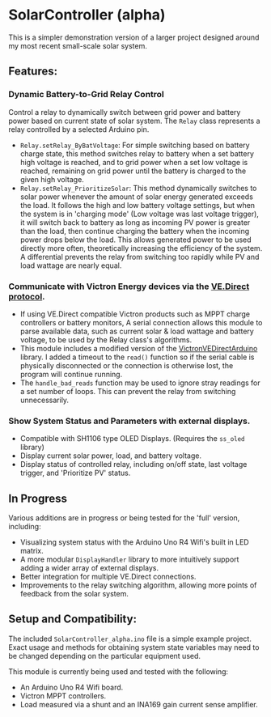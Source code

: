 # SolarController (alpha)

This is a simpler demonstration version of a larger project designed around my most recent small-scale solar system.

## Features:
### Dynamic Battery-to-Grid Relay Control
Control a relay to dynamically switch between grid power and battery power based on current state of solar system. The `Relay` class represents a relay controlled by a selected Arduino pin.
- `Relay.setRelay_ByBatVoltage`: For simple switching based on battery charge state, this method switches relay to battery when a set battery high voltage is reached, and to grid power when a set low voltage is reached, remaining on grid power until the battery is charged to the given high voltage.
- `Relay.setRelay_PrioritizeSolar`: This method dynamically switches to solar power whenever the amount of solar energy generated exceeds the load. It follows the high and low battery voltage settings, but when the system is in 'charging mode' (Low voltage was last voltage trigger), it will switch back to battery as long as incoming PV power is greater than the load, then continue charging the battery when the incoming power drops below the load. This allows generated power to be used directly more often, theoretically increasing the efficiency of the system. A differential prevents the relay from switching too rapidly while PV and load wattage are nearly equal.

### Communicate with Victron Energy devices via the [VE.Direct protocol](https://www.victronenergy.com/upload/documents/Technical-Information-Data-communication-with-Victron-Energy-products_EN.pdf).  
- If using VE.Direct compatible Victron products such as MPPT charge controllers or battery monitors, A serial connection allows this module to parse available data, such as current solar & load wattage and battery voltage, to be used by the Relay class's algorithms.
- This module includes a modified version of the [VictronVEDirectArduino](https://github.com/winginitau/VictronVEDirectArduino) library. I added a timeout to the `read()` function so if the serial cable is physically disconnected or the connection is otherwise lost, the program will continue running.
- The `handle_bad_reads` function may be used to ignore stray readings for a set number of loops. This can prevent the relay from switching unnecessarily.
  
### Show System Status and Parameters with external displays.
- Compatible with SH1106 type OLED Displays. (Requires the `ss_oled` library)
- Display current solar power, load, and battery voltage.
- Display status of controlled relay, including on/off state, last voltage trigger, and 'Prioritize PV' status.

## In Progress
Various additions are in progress or being tested for the 'full' version, including:
- Visualizing system status with the Arduino Uno R4 Wifi's built in LED matrix.
- A more modular `DisplayHandler` library to more intuitively support adding a wider array of external displays.
- Better integration for multiple VE.Direct connections.
- Improvements to the relay switching algorithm, allowing more points of feedback from the solar system.

## Setup and Compatibility:
The included `SolarController_alpha.ino` file is a simple example project. Exact usage and methods for obtaining system state variables may need to be changed depending on the particular equipment used.

This module is currently being used and tested with the following:
 - An Arduino Uno R4 Wifi board.
 - Victron MPPT controllers.
 - Load measured via a shunt and an INA169 gain current sense amplifier.
